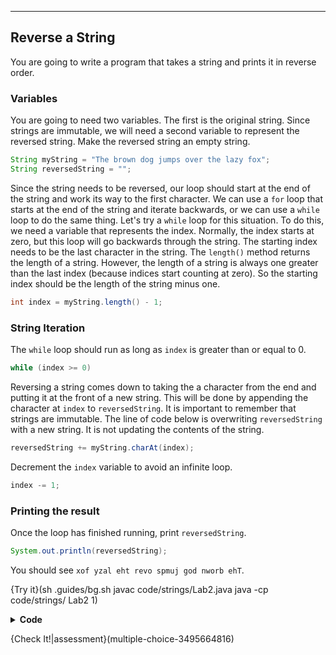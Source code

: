 ----------

## Reverse a String

You are going to write a program that takes a string and prints it in reverse order.

### Variables
You are going to need two variables. The first is the original string. Since strings are immutable, we will need a second variable to represent the reversed string. Make the reversed string an empty string.

```java
String myString = "The brown dog jumps over the lazy fox";
String reversedString = "";
```

Since the string needs to be reversed, our loop should start at the end of the string and work its way to the first character. We can use a `for` loop that starts at the end of the string and iterate backwards, or we can use a `while` loop to do the same thing. Let's try a `while` loop for this situation. To do this, we need a variable that represents the index. Normally, the index starts at zero, but this loop will go backwards through the string. The starting index needs to be the last character in the string. The `length()` method returns the length of a string. However, the length of a string is always one greater than the last index (because indices start counting at zero). So the starting index should be the length of the string minus one.

```java
int index = myString.length() - 1;
```

### String Iteration
The `while` loop should run as long as `index` is greater than or equal to 0.

```java
while (index >= 0)
```

Reversing a string comes down to taking the a character from the end and putting it at the front of a new string. This will be done by appending the character at `index` to `reversedString`. It is important to remember that strings are immutable. The line of code below is overwriting `reversedString` with a new string. It is not updating the contents of the string.

```java
reversedString += myString.charAt(index);
```

Decrement the `index` variable to avoid an infinite loop.

```java
index -= 1;
```

### Printing the result
Once the loop has finished running, print `reversedString`.

```java
System.out.println(reversedString);
```

You should see `xof yzal eht revo spmuj god nworb ehT`.

{Try it}(sh .guides/bg.sh javac code/strings/Lab2.java java -cp code/strings/ Lab2 1)

<details>
  <summary><strong>Code</strong></summary>
  
  ```java
  String myString = "The brown dog jumps over the lazy fox";
  String reversedString = "";
  int index = myString.length() - 1;
  
  while (index >= 0) {
    reversedString += myString.charAt(index);
    index -= 1;
  }
  
  System.out.println(reversedString);
  ```
  
</details>

{Check It!|assessment}(multiple-choice-3495664816)
